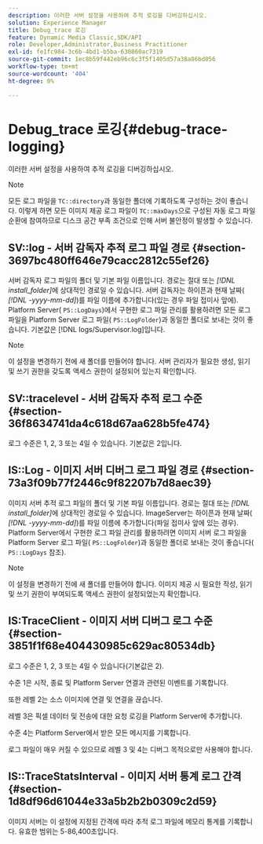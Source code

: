 ```yaml
---
description: 이러한 서버 설정을 사용하여 추적 로깅을 디버깅하십시오.
solution: Experience Manager
title: Debug_trace 로깅
feature: Dynamic Media Classic,SDK/API
role: Developer,Administrator,Business Practitioner
exl-id: fe1fc984-3c6b-4bd1-b5ba-630860ac7319
source-git-commit: 1ec8b59f442eb96c6c3f5f1405d57a38a86bd056
workflow-type: tm+mt
source-wordcount: '404'
ht-degree: 0%

---
```


# Debug_trace 로깅{#debug-trace-logging}

이러한 서버 설정을 사용하여 추적 로깅을 디버깅하십시오.

>[!NOTE]
>
>모든 로그 파일을 `TC::directory`과 동일한 폴더에 기록하도록 구성하는 것이 좋습니다. 이렇게 하면 모든 이미지 제공 로그 파일이 `TC::maxDays`으로 구성된 자동 로그 파일 순환에 참여하므로 디스크 공간 부족 조건으로 인해 서버 불안정이 발생할 수 있습니다.

## SV::log - 서버 감독자 추적 로그 파일 경로 {#section-3697bc480ff646e79cacc2812c55ef26}

서버 감독자 로그 파일의 폴더 및 기본 파일 이름입니다. 경로는 절대 또는 *[!DNL install_folder]*&#x200B;에 상대적인 경로일 수 있습니다. 서버 감독자는 하이픈과 현재 날짜( *[!DNL -yyyy-mm-dd]*)를 파일 이름에 추가합니다(있는 경우 파일 접미사 앞에). Platform Server( `PS::LogDays`)에서 구현한 로그 파일 관리를 활용하려면 모든 로그 파일을 Platform Server 로그 파일( `PS::LogFolder`)과 동일한 폴더로 보내는 것이 좋습니다. 기본값은 [!DNL logs/Supervisor.log]입니다.

>[!NOTE]
>
>이 설정을 변경하기 전에 새 폴더를 만들어야 합니다. 서버 관리자가 필요한 생성, 읽기 및 쓰기 권한을 갖도록 액세스 권한이 설정되어 있는지 확인합니다.

## SV::tracelevel - 서버 감독자 추적 로그 수준 {#section-36f8634741da4c618d67aa628b5fe474}

로그 수준은 1, 2, 3 또는 4일 수 있습니다. 기본값은 2입니다.

## IS::Log - 이미지 서버 디버그 로그 파일 경로 {#section-73a3f09b77f2446c9f82207b7d8aec39}

이미지 서버 추적 로그 파일의 폴더 및 기본 파일 이름입니다. 경로는 절대 또는 *[!DNL install_folder]*&#x200B;에 상대적인 경로일 수 있습니다. ImageServer는 하이픈과 현재 날짜( *[!DNL -yyyy-mm-dd]*)를 파일 이름에 추가합니다(파일 접미사 앞에 있는 경우). Platform Server에서 구현한 로그 파일 관리를 활용하려면 이미지 서버 로그 파일을 Platform Server 로그 파일( `PS::LogFolder`)과 동일한 폴더로 보내는 것이 좋습니다( `PS::LogDays` 참조).

>[!NOTE]
>
>이 설정을 변경하기 전에 새 폴더를 만들어야 합니다. 이미지 제공 시 필요한 작성, 읽기 및 쓰기 권한이 부여되도록 액세스 권한이 설정되었는지 확인합니다.

## IS:TraceClient - 이미지 서버 디버그 로그 수준 {#section-3851f1f68e404430985c629ac80534db}

로그 수준은 1, 2, 3 또는 4일 수 있습니다(기본값은 2).

수준 1은 시작, 종료 및 Platform Server 연결과 관련된 이벤트를 기록합니다.

또한 레벨 2는 소스 이미지에 연결 및 연결을 끊습니다.

레벨 3은 픽셀 데이터 및 전송에 대한 요청 로깅을 Platform Server에 추가합니다.

수준 4는 Platform Server에서 받은 모든 메시지를 기록합니다.

로그 파일이 매우 커질 수 있으므로 레벨 3 및 4는 디버그 목적으로만 사용해야 합니다.

## IS::TraceStatsInterval - 이미지 서버 통계 로그 간격 {#section-1d8df96d61044e33a5b2b2b0309c2d59}

이미지 서버는 이 설정에 지정된 간격에 따라 추적 로그 파일에 메모리 통계를 기록합니다. 유효한 범위는 5-86,400초입니다.
